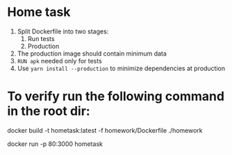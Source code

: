 # Home task
1. Split Dockerfile into two stages:
   1. Run tests
   2. Production
2. The production image should contain minimum data
3. `RUN apk` needed only for tests
4. Use `yarn install --production` to minimize dependencies at production


# To verify run the following command in the root dir:
docker build -t hometask:latest -f homework/Dockerfile ./homework

docker run -p 80:3000 hometask


